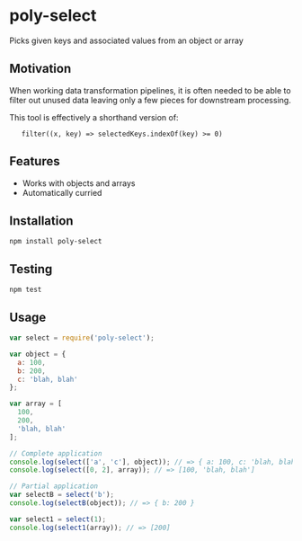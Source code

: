 # poly-select
Picks given keys and associated values from an object or array

## Motivation
When working data transformation pipelines, it is often needed to be able
to filter out unused data leaving only a few pieces for downstream processing.

This tool is effectively a shorthand version of:
```
   filter((x, key) => selectedKeys.indexOf(key) >= 0)
```

## Features
- Works with objects and arrays
- Automatically curried

## Installation

```
npm install poly-select
```

## Testing
```
npm test
```

## Usage

```javascript
var select = require('poly-select');

var object = {
  a: 100,
  b: 200,
  c: 'blah, blah'
};

var array = [
  100,
  200,
  'blah, blah'
];

// Complete application
console.log(select(['a', 'c'], object)); // => { a: 100, c: 'blah, blah' }
console.log(select([0, 2], array)); // => [100, 'blah, blah']

// Partial application
var selectB = select('b');
console.log(selectB(object)); // => { b: 200 }

var select1 = select(1);
console.log(select1(array)); // => [200]
```
